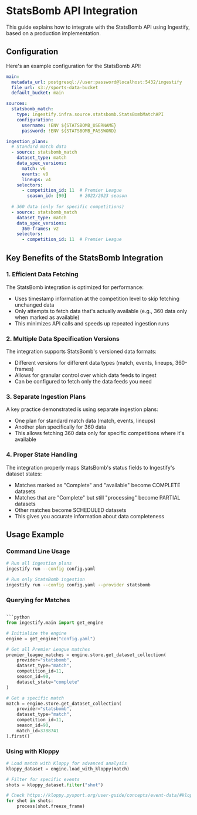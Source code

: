 # StatsBomb API Integration

This guide explains how to integrate with the StatsBomb API using Ingestify, based on a production implementation.

## Configuration

Here's an example configuration for the StatsBomb API:

```yaml
main:
  metadata_url: postgresql://user:password@localhost:5432/ingestify
  file_url: s3://sports-data-bucket
  default_bucket: main

sources:
  statsbomb_match:
    type: ingestify.infra.source.statsbomb.StatsBombMatchAPI
    configuration:
      username: !ENV ${STATSBOMB_USERNAME}
      password: !ENV ${STATSBOMB_PASSWORD}

ingestion_plans:
  # Standard match data
  - source: statsbomb_match
    dataset_type: match
    data_spec_versions:
      match: v6
      events: v8
      lineups: v4
    selectors:
      - competition_id: 11  # Premier League
        season_id: [90]     # 2022/2023 season
        
  # 360 data (only for specific competitions)
  - source: statsbomb_match
    dataset_type: match
    data_spec_versions:
      360-frames: v2
    selectors:
      - competition_id: 11  # Premier League
```

## Key Benefits of the StatsBomb Integration

### 1. Efficient Data Fetching

The StatsBomb integration is optimized for performance:

- Uses timestamp information at the competition level to skip fetching unchanged data
- Only attempts to fetch data that's actually available (e.g., 360 data only when marked as available)
- This minimizes API calls and speeds up repeated ingestion runs

### 2. Multiple Data Specification Versions

The integration supports StatsBomb's versioned data formats:

- Different versions for different data types (match, events, lineups, 360-frames)
- Allows for granular control over which data feeds to ingest
- Can be configured to fetch only the data feeds you need

### 3. Separate Ingestion Plans

A key practice demonstrated is using separate ingestion plans:

- One plan for standard match data (match, events, lineups)
- Another plan specifically for 360 data
- This allows fetching 360 data only for specific competitions where it's available

### 4. Proper State Handling

The integration properly maps StatsBomb's status fields to Ingestify's dataset states:

- Matches marked as "Complete" and "available" become COMPLETE datasets
- Matches that are "Complete" but still "processing" become PARTIAL datasets
- Other matches become SCHEDULED datasets
- This gives you accurate information about data completeness

## Usage Example

### Command Line Usage

```bash
# Run all ingestion plans
ingestify run --config config.yaml

# Run only StatsBomb ingestion
ingestify run --config config.yaml --provider statsbomb
```

### Querying for Matches

```python

```python
from ingestify.main import get_engine

# Initialize the engine
engine = get_engine("config.yaml")

# Get all Premier League matches
premier_league_matches = engine.store.get_dataset_collection(
    provider="statsbomb",
    dataset_type="match",
    competition_id=11,
    season_id=90,
    dataset_state="complete"
)

# Get a specific match
match = engine.store.get_dataset_collection(
    provider="statsbomb",
    dataset_type="match",
    competition_id=11,
    season_id=90,
    match_id=3788741
).first()
```

### Using with Kloppy

```python
# Load match with Kloppy for advanced analysis
kloppy_dataset = engine.load_with_kloppy(match)

# Filter for specific events
shots = kloppy_dataset.filter("shot")

# Check https://kloppy.pysport.org/user-guide/concepts/event-data/#kloppys-event-data-model
for shot in shots:
    process(shot.freeze_frame)
```